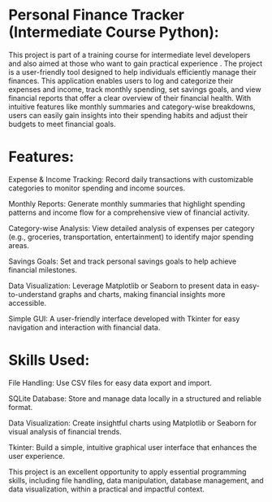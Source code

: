 # Personal Finance Tracker  (Intermediate Course Python): 
This project is part of a training course for intermediate level developers and also aimed at those who want to gain practical experience .
The project is a user-friendly tool designed to help individuals efficiently manage their finances. This application enables users to log and categorize their expenses and income, track monthly spending, set savings goals, and view financial reports that offer a clear overview of their financial health. With intuitive features like monthly summaries and category-wise breakdowns, users can easily gain insights into their spending habits and adjust their budgets to meet financial goals.

# Features:

Expense & Income Tracking: Record daily transactions with customizable categories to monitor spending and income sources.

Monthly Reports: Generate monthly summaries that highlight spending patterns and income flow for a comprehensive view of financial activity.

Category-wise Analysis: View detailed analysis of expenses per category (e.g., groceries, transportation, entertainment) to identify major spending areas.

Savings Goals: Set and track personal savings goals to help achieve financial milestones.

Data Visualization: Leverage Matplotlib or Seaborn to present data in easy-to-understand graphs and charts, making financial insights more accessible.

Simple GUI: A user-friendly interface developed with Tkinter for easy navigation and interaction with financial data.

# Skills Used:

File Handling: Use CSV files for easy data export and import.

SQLite Database: Store and manage data locally in a structured and reliable format.

Data Visualization: Create insightful charts using Matplotlib or Seaborn for visual analysis of financial trends.

Tkinter: Build a simple, intuitive graphical user interface that enhances the user experience.

This project is an excellent opportunity to apply essential programming skills, including file handling, data manipulation, database management, and data visualization, within a practical and impactful context.
